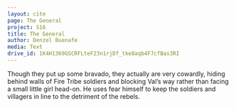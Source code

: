 ```yaml
---
layout: cite
page: The General
project: S16
title: The General
author: Denzel Buenafe
media: Text
drive_id: 1K4H1369GSCRFLteF23n1rjDf_tke8aqb4F7cfBas3RI
---
```

Though they put up some bravado, they actually are very cowardly, hiding behind walls of Fire Tribe soldiers and blocking Val’s way rather than facing a small little girl head-on. He uses fear himself to keep the soldiers and villagers in line to the detriment of the rebels.
